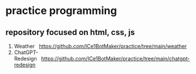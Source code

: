 # practice programming

## repository focused on html, css, js
1. Weather&nbsp;&nbsp;&nbsp;https://github.com/ICe1BotMaker/practice/tree/main/weather
2. ChatGPT-Redesign&nbsp;&nbsp;&nbsp;https://github.com/ICe1BotMaker/practice/tree/main/chatgpt-redesign
